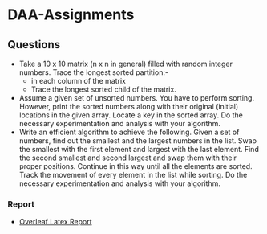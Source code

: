 # DAA-Assignments

## Questions

* Take a 10 x 10 matrix (n x n in general) filled with random integer numbers. Trace the longest sorted partition:-
  * in each column of the matrix
  * Trace the longest sorted child of the matrix.
* Assume a given set of unsorted numbers. You have to perform sorting. However, print the sorted numbers along with their original (initial) locations in the given array. Locate a key in the sorted array. Do the necessary experimentation and analysis with your algorithm.
* Write an efficient algorithm to achieve the following. Given a set of numbers, find out the smallest and the largest numbers in the list. Swap the smallest with the first element and largest with the last element. Find the second smallest and second largest and swap them with their proper positions. Continue in this way until all the elements are sorted. Track the movement of every element in the list while sorting. Do the necessary experimentation and analysis with your algorithm.

### Report

* [Overleaf Latex Report](https://www.overleaf.com/13521270bhcvbxghtdtt#/52256533/)
